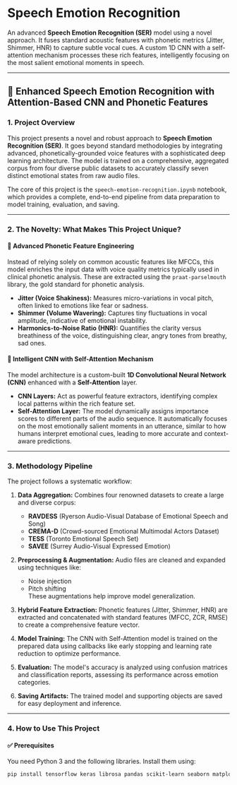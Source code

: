 # Speech Emotion Recognition

An advanced **Speech Emotion Recognition (SER)** model using a novel approach. It fuses standard acoustic features with phonetic metrics (Jitter, Shimmer, HNR) to capture subtle vocal cues. A custom 1D CNN with a self-attention mechanism processes these rich features, intelligently focusing on the most salient emotional moments in speech.

---

## 📌 Enhanced Speech Emotion Recognition with Attention-Based CNN and Phonetic Features

### 1. Project Overview

This project presents a novel and robust approach to **Speech Emotion Recognition (SER)**. It goes beyond standard methodologies by integrating advanced, phonetically-grounded voice features with a sophisticated deep learning architecture. The model is trained on a comprehensive, aggregated corpus from four diverse public datasets to accurately classify seven distinct emotional states from raw audio files.

The core of this project is the `speech-emotion-recognition.ipynb` notebook, which provides a complete, end-to-end pipeline from data preparation to model training, evaluation, and saving.

---

### 2. The Novelty: What Makes This Project Unique?

#### 🎤 Advanced Phonetic Feature Engineering

Instead of relying solely on common acoustic features like MFCCs, this model enriches the input data with voice quality metrics typically used in clinical phonetic analysis. These are extracted using the `praat-parselmouth` library, the gold standard for phonetic analysis.

- **Jitter (Voice Shakiness):** Measures micro-variations in vocal pitch, often linked to emotions like fear or sadness.
- **Shimmer (Volume Wavering):** Captures tiny fluctuations in vocal amplitude, indicative of emotional instability.
- **Harmonics-to-Noise Ratio (HNR):** Quantifies the clarity versus breathiness of the voice, distinguishing clear, angry tones from breathy, sad ones.

#### 🧠 Intelligent CNN with Self-Attention Mechanism

The model architecture is a custom-built **1D Convolutional Neural Network (CNN)** enhanced with a **Self-Attention** layer.

- **CNN Layers:** Act as powerful feature extractors, identifying complex local patterns within the rich feature set.
- **Self-Attention Layer:** The model dynamically assigns importance scores to different parts of the audio sequence. It automatically focuses on the most emotionally salient moments in an utterance, similar to how humans interpret emotional cues, leading to more accurate and context-aware predictions.

---

### 3. Methodology Pipeline

The project follows a systematic workflow:

1. **Data Aggregation:** Combines four renowned datasets to create a large and diverse corpus:
   - **RAVDESS** (Ryerson Audio-Visual Database of Emotional Speech and Song)
   - **CREMA-D** (Crowd-sourced Emotional Multimodal Actors Dataset)
   - **TESS** (Toronto Emotional Speech Set)
   - **SAVEE** (Surrey Audio-Visual Expressed Emotion)

2. **Preprocessing & Augmentation:** Audio files are cleaned and expanded using techniques like:
   - Noise injection
   - Pitch shifting  
   These augmentations help improve model generalization.

3. **Hybrid Feature Extraction:** Phonetic features (Jitter, Shimmer, HNR) are extracted and concatenated with standard features (MFCC, ZCR, RMSE) to create a comprehensive feature vector.

4. **Model Training:** The CNN with Self-Attention model is trained on the prepared data using callbacks like early stopping and learning rate reduction to optimize performance.

5. **Evaluation:** The model's accuracy is analyzed using confusion matrices and classification reports, assessing its performance across emotion categories.

6. **Saving Artifacts:** The trained model and supporting objects are saved for easy deployment and inference.

---

### 4. How to Use This Project

#### ✅ Prerequisites

You need Python 3 and the following libraries. Install them using:

```bash
pip install tensorflow keras librosa pandas scikit-learn seaborn matplotlib praat-parselmouth
